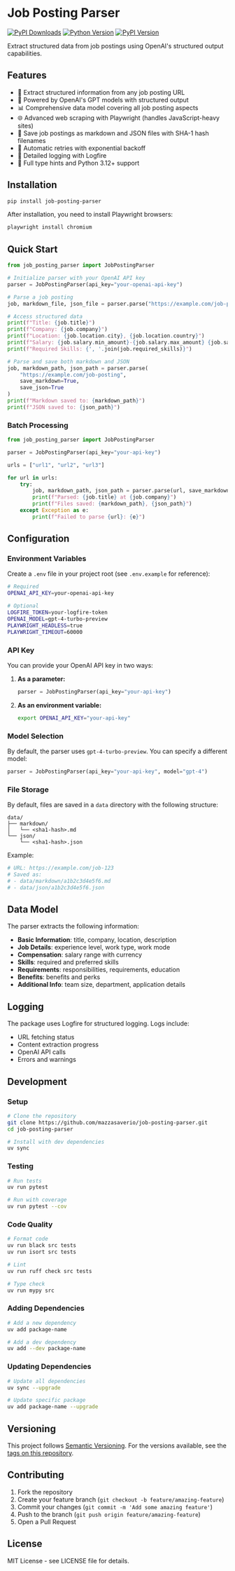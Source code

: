 # Job Posting Parser

[![PyPI Downloads](https://static.pepy.tech/badge/job-posting-parser)](https://pepy.tech/projects/job-posting-parser)
[![Python Version](https://img.shields.io/badge/python-3.12%2B-blue)](https://www.python.org/downloads/)
[![PyPI Version](https://img.shields.io/pypi/v/job-posting-parser)](https://pypi.org/project/job-posting-parser/)

Extract structured data from job postings using OpenAI's structured output capabilities.

## Features

- 🎯 Extract structured information from any job posting URL
- 🧠 Powered by OpenAI's GPT models with structured output
- 📊 Comprehensive data model covering all job posting aspects
- 🌐 Advanced web scraping with Playwright (handles JavaScript-heavy sites)
- 💾 Save job postings as markdown and JSON files with SHA-1 hash filenames
- 🔄 Automatic retries with exponential backoff
- 📝 Detailed logging with Logfire
- 🐍 Full type hints and Python 3.12+ support

## Installation

```bash
pip install job-posting-parser
```

After installation, you need to install Playwright browsers:

```bash
playwright install chromium
```

## Quick Start

```python
from job_posting_parser import JobPostingParser

# Initialize parser with your OpenAI API key
parser = JobPostingParser(api_key="your-openai-api-key")

# Parse a job posting
job, markdown_file, json_file = parser.parse("https://example.com/job-posting")

# Access structured data
print(f"Title: {job.title}")
print(f"Company: {job.company}")
print(f"Location: {job.location.city}, {job.location.country}")
print(f"Salary: {job.salary.min_amount}-{job.salary.max_amount} {job.salary.currency}")
print(f"Required Skills: {', '.join(job.required_skills)}")

# Parse and save both markdown and JSON
job, markdown_path, json_path = parser.parse(
    "https://example.com/job-posting",
    save_markdown=True,
    save_json=True
)
print(f"Markdown saved to: {markdown_path}")
print(f"JSON saved to: {json_path}")
```

### Batch Processing

```python
from job_posting_parser import JobPostingParser

parser = JobPostingParser(api_key="your-api-key")

urls = ["url1", "url2", "url3"]

for url in urls:
    try:
        job, markdown_path, json_path = parser.parse(url, save_markdown=True, save_json=True)
        print(f"Parsed: {job.title} at {job.company}")
        print(f"Files saved: {markdown_path}, {json_path}")
    except Exception as e:
        print(f"Failed to parse {url}: {e}")
```

## Configuration

### Environment Variables

Create a `.env` file in your project root (see `.env.example` for reference):

```bash
# Required
OPENAI_API_KEY=your-openai-api-key

# Optional
LOGFIRE_TOKEN=your-logfire-token
OPENAI_MODEL=gpt-4-turbo-preview
PLAYWRIGHT_HEADLESS=true
PLAYWRIGHT_TIMEOUT=60000
```

### API Key

You can provide your OpenAI API key in two ways:

1. **As a parameter:**
   ```python
   parser = JobPostingParser(api_key="your-api-key")
   ```

2. **As an environment variable:**
   ```bash
   export OPENAI_API_KEY="your-api-key"
   ```

### Model Selection

By default, the parser uses `gpt-4-turbo-preview`. You can specify a different model:

```python
parser = JobPostingParser(api_key="your-api-key", model="gpt-4")
```

### File Storage

By default, files are saved in a `data` directory with the following structure:

```
data/
├── markdown/
│   └── <sha1-hash>.md
└── json/
    └── <sha1-hash>.json
```

Example:
```python
# URL: https://example.com/job-123
# Saved as: 
# - data/markdown/a1b2c3d4e5f6.md
# - data/json/a1b2c3d4e5f6.json
```

## Data Model

The parser extracts the following information:

- **Basic Information**: title, company, location, description
- **Job Details**: experience level, work type, work mode
- **Compensation**: salary range with currency
- **Skills**: required and preferred skills
- **Requirements**: responsibilities, requirements, education
- **Benefits**: benefits and perks
- **Additional Info**: team size, department, application details

## Logging

The package uses Logfire for structured logging. Logs include:
- URL fetching status
- Content extraction progress
- OpenAI API calls
- Errors and warnings

## Development

### Setup

```bash
# Clone the repository
git clone https://github.com/mazzasaverio/job-posting-parser.git
cd job-posting-parser

# Install with dev dependencies
uv sync
```

### Testing

```bash
# Run tests
uv run pytest

# Run with coverage
uv run pytest --cov
```

### Code Quality

```bash
# Format code
uv run black src tests
uv run isort src tests

# Lint
uv run ruff check src tests

# Type check
uv run mypy src
```

### Adding Dependencies

```bash
# Add a new dependency
uv add package-name

# Add a dev dependency
uv add --dev package-name
```

### Updating Dependencies

```bash
# Update all dependencies
uv sync --upgrade

# Update specific package
uv add package-name --upgrade
```

## Versioning

This project follows [Semantic Versioning](https://semver.org/). For the versions available, see the [tags on this repository](https://github.com/mazzasaverio/job-posting-parser/tags).

## Contributing

1. Fork the repository
2. Create your feature branch (`git checkout -b feature/amazing-feature`)
3. Commit your changes (`git commit -m 'Add some amazing feature'`)
4. Push to the branch (`git push origin feature/amazing-feature`)
5. Open a Pull Request

## License

MIT License - see LICENSE file for details.
